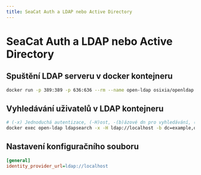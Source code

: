 ```yaml
---
title: SeaCat Auth a LDAP nebo Active Directory
---
```


# SeaCat Auth a LDAP nebo Active Directory

## Spuštění LDAP serveru v docker kontejneru

```bash
docker run -p 389:389 -p 636:636 --rm --name open-ldap osixia/openldap:1.3.0
```

## Vyhledávání uživatelů v LDAP kontejneru

```bash
# (-x) Jednoduchá autentizace, (-H)ost, -(b)ázové dn pro vyhledávání, (-D) bind DN, (-w) heslo
docker exec open-ldap ldapsearch -x -H ldap://localhost -b dc=example,dc=org -D "cn=admin,dc=example,dc=org" -w admin
```

## Nastavení konfiguračního souboru

```ini
[general]
identity_provider_url=ldap://localhost
```